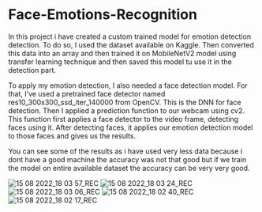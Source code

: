 # Face-Emotions-Recognition
In this project i have created a custom trained model for emotion detection detection. To do so, I used the dataset available on Kaggle. Then converted this data into an array and then trained it on MobileNetV2 model using transfer learning technique and then saved this model tu use it in the detection part.

To apply my emotion detection, I also needed a face detection model. For that, I’ve used a pretrained face detector named res10_300x300_ssd_iter_140000 from OpenCV. 
This is the DNN for face detection. Then I applied a prediction function to our webcam using cv2. This function first applies a face detector to the video frame, 
detecting faces using it. After detecting faces, it applies our emotion detection model to those faces and gives us the results.

You can see some of the results as i have used very less data because i dont have a good machine the accuracy was not that good but if we train the model on entire available dataset the accuracy can be very very good.

![15 08 2022_18 03 57_REC](https://user-images.githubusercontent.com/93977986/184638984-a3132892-3968-48d9-8a2d-7d77ffbecb90.png)
![15 08 2022_18 03 24_REC](https://user-images.githubusercontent.com/93977986/184638988-2c5bd9e1-a7ce-4fd1-8f2f-2c4f3bc8c451.png)
![15 08 2022_18 03 06_REC](https://user-images.githubusercontent.com/93977986/184638994-33044b75-d32a-4689-99c5-96c122a87715.png)
![15 08 2022_18 02 40_REC](https://user-images.githubusercontent.com/93977986/184638998-1aea54f5-b5cb-4129-ae0d-cb9b2e43669d.png)
![15 08 2022_18 02 17_REC](https://user-images.githubusercontent.com/93977986/184639001-df4b44ed-b4a2-4687-9dcb-30a2d4deaea6.png)
